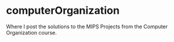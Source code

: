 # computerOrganization
Where I post the solutions to the MIPS Projects from the Computer Organization course.
